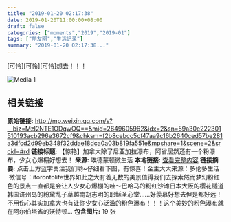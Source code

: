 ```yaml
---
title: "2019-01-20 02:17:38"
date: 2019-01-20T11:00:00+08:00
draft: false
categories: ["moments","2019","2019-01"]
tags: ["朋友圈","生活记录"]
summary: "2019-01-20 02:17:38..."
---
```


[可怜][可怜][可怜]想去！！！

![Media 1](/Moments/photos/2019-01-20/201901200217380.jpg)

## 相关链接

**原始链接:** http://mp.weixin.qq.com/s?__biz=MzI2NTE1ODgwOQ==&mid=2649605962&idx=2&sn=59a30e222301510193acb296e3672cf9&chksm=f2b8cebcc5cf47aa9c16b2640ced57be281a3dfcd2d99eb348f32ddae18dca0a03b819fa551e&mpshare=1&scene=2&srcid=#rd
**链接标题:** 【惊艳】加拿大除了尼亚加拉瀑布，阿省居然还有一个粉瀑布，少女心爆棚好想去！
**来源:** 埃德蒙顿微生活
**本地链接:** [查看完整内容](/link_content/2019/01/2019-01-20-1/link_content/)
**链接摘要:** 点击上方蓝字关注我们哟~仔细看下图，有惊喜！金主大大来源：多伦多生活  微信号：itorontolife世界如此之大有着无数的美景值得我们去探索然而梦幻粉红色的景点一直都是会让人少女心爆棚的哇～巴哈马的粉红沙滩日本大阪的樱花隧道韩国济州岛的粉黛乱子草越南胡志明的耶稣圣心堂......好羡慕好想去但是都好远！不用伤心其实加拿大也有让你少女心泛滥的粉色瀑布！！！这个美妙的粉色瀑布就在阿尔伯塔省的沃特顿...
**包含图片:** 19 张

